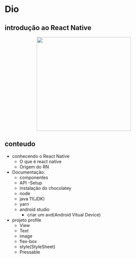 # Dio
## introdução ao React Native
<div align="center">
  <img src="https://user-images.githubusercontent.com/96659101/175789022-839a04f3-b974-47c8-919e-794b8b2cfe38.png" width="300px"/>
</div>

## conteudo
- conhecendo o React Native
  - O que é react native
  - Origem do RN
- Documentação:
  - componentes
  - API
-Setup
  - instalação do chocolatey
  - node
  - java 11(JDK)
  - yarn
  - android studio
    - criar um avd(Android Vitual Device)
- projeto profile
  - View
  - Text
  - image
  - flex-box
  - style(StyleSheet) 
  - Pressable
 



